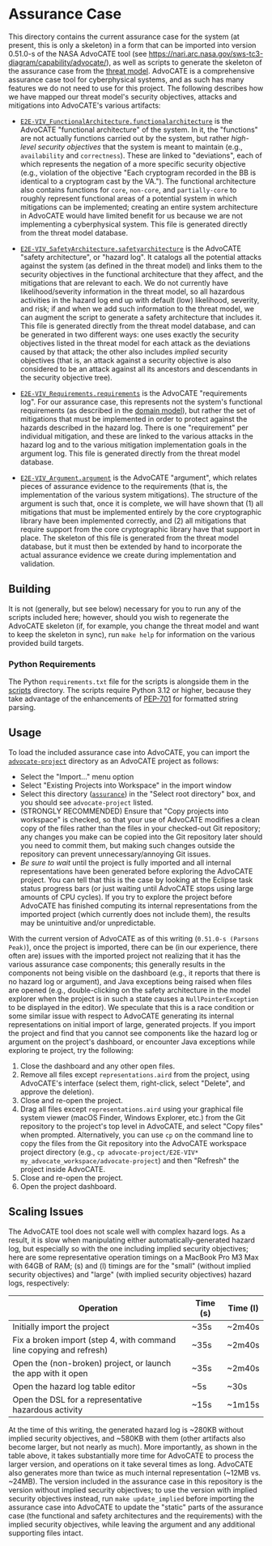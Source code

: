 # Assurance Case

This directory contains the current assurance case for the system (at present, this is only a skeleton) in a form that can be imported into version 0.51.0-s of the NASA AdvoCATE tool (see https://nari.arc.nasa.gov/sws-tc3-diagram/capability/advocate/), as well as scripts to generate the skeleton of the assurance case from the [threat model](../models/threat-model). AdvoCATE is a comprehensive assurance case tool for cyberphysical systems, and as such has many features we do not need to use for this project. The following describes how we have mapped our threat model's security objectives, attacks and mitigations into AdvoCATE's various artifacts:

- [`E2E-VIV_FunctionalArchitecture.functionalarchitecture`](advocate-project/E2E-VIV_FunctionalArchitecture.functionalarchitecture) is the AdvoCATE "functional architecture" of the system. In it, the "functions" are not actually functions carried out by the system, but rather _high-level security objectives_ that the system is meant to maintain (e.g., `availability` and `correctness`). These are linked to "deviations", each of which represents the negation of a more specific security objective (e.g., violation of the objective "Each cryptogram recorded in the BB is identical to a cryptogram cast by the VA."). The functional architecture also contains functions for `core`, `non-core`, and `partially-core` to roughly represent functional areas of a potential system in which mitigations can be implemented; creating an entire system architecture in AdvoCATE would have limited benefit for us because we are not implementing a cyberphysical system. This file is generated directly from the threat model database.

- [`E2E-VIV_SafetyArchitecture.safetyarchitecture`](advocate-project/E2E-VIV_FunctionalArchitecture.safetyarchitecture) is the AdvoCATE "safety architecture", or "hazard log". It catalogs all the potential attacks against the system (as defined in the threat model) and links them to the security objectives in the functional architecture that they affect, and the mitigations that are relevant to each. We do not currently have likelihood/severity information in the threat model, so all hazardous activities in the hazard log end up with default (low) likelihood, severity, and risk; if and when we add such information to the threat model, we can augment the script to generate a safety architecture that includes it. This file is generated directly from the threat model database, and can be generated in two different ways: one uses exactly the security objectives listed in the threat model for each attack as the deviations caused by that attack; the other also includes _implied_ security objectives (that is, an attack against a security objective is also considered to be an attack against all its ancestors and descendants in the security objective tree).

- [`E2E-VIV_Requirements.requirements`](advocate-project/E2E-VIV_FunctionalArchitecture.safetyarchitecture) is the AdvoCATE "requirements log". For our assurance case, this represents not the system's functional requirements (as described in the [domain model](../models/domain-model/requirements)), but rather the set of mitigations that must be implemented in order to protect against the hazards described in the hazard log. There is one "requirement" per individual mitigation, and these are linked to the various attacks in the hazard log and to the various mitigation implementation goals in the argument log. This file is generated directly from the threat model database.

- [`E2E-VIV_Argument.argument`](advocate-project/E2E-VIV_Argument.argument) is the AdvoCATE "argument", which relates pieces of assurance evidence to the requirements (that is, the implementation of the various system mitigations). The structure of the argument is such that, once it is complete, we will have shown that (1) all mitigations that must be implemented entirely by the core cryptographic library have been implemented correctly, and (2) all mitigations that require support from the core cryptographic library have that support in place. The skeleton of this file is generated from the threat model database, but it must then be extended by hand to incorporate the actual assurance evidence we create during implementation and validation.

## Building

It is not (generally, but see below) necessary for you to run any of the scripts included here; however, should you wish to regenerate the AdvoCATE skeleton (if, for example, you change the threat model and want to keep the skeleton in sync), run `make help` for information on the various provided build targets.

### Python Requirements

The Python `requirements.txt` file for the scripts is alongside them in the [scripts](./scripts) directory. The scripts require Python 3.12 or higher, because they take advantage of the enhancements of [PEP-701](https://peps.python.org/pep-0701/) for formatted string parsing.

## Usage

To load the included assurance case into AdvoCATE, you can import the [`advocate-project`](./advocate-project) directory as an AdvoCATE project as follows:

- Select the "Import..." menu option
- Select "Existing Projects into Workspace" in the import window
- Select this directory ([`assurance`](.)) in the "Select root directory" box, and you should see `advocate-project` listed.
- (STRONGLY RECOMMENDED) Ensure that "Copy projects into workspace" is checked, so that your use of AdvoCATE modifies a clean copy of the files rather than the files in your checked-out Git repository; any changes you make can be copied into the Git repository later should you need to commit them, but making such changes outside the repository can prevent unnecessary/annoying Git issues.
- *Be sure to wait* until the project is fully imported and all internal representations have been generated before exploring the AdvoCATE project. You can tell that this is the case by looking at the Eclipse task status progress bars (or just waiting until AdvoCATE stops using large amounts of CPU cycles). If you try to explore the project before AdvoCATE has finished computing its internal representations from the imported project (which currently does not include them), the results may be unintuitive and/or unpredictable.

With the current version of AdvoCATE as of this writing (`0.51.0-s (Parsons Peak)`), once the project is imported, there can be (in our experience, there often are) issues with the imported project not realizing that it has the various assurance case components; this generally results in the components not being visible on the dashboard (e.g., it reports that there is no hazard log or argument), and Java exceptions being raised when files are opened (e.g., double-clicking on the safety architecture in the model explorer when the project is in such a state causes a `NullPointerException` to be displayed in the editor). We speculate that this is a race condition or some similar issue with respect to AdvoCATE generating its internal representations on initial import of large, generated projects. If you import the project and find that you cannot see components like the hazard log or argument on the project's dashboard, or encounter Java exceptions while exploring te project, try the following:

1. Close the dashboard and any other open files.
2. Remove all files except `representations.aird` from the project, using AdvoCATE's interface (select them, right-click, select "Delete", and approve the deletion).
3. Close and re-open the project.
4. Drag all files except `representations.aird` using your graphical file system viewer (macOS Finder, Windows Explorer, etc.) from the Git repository to the project's top level in AdvoCATE, and select "Copy files" when prompted. Alternatively, you can use `cp` on the command line to copy the files from the Git repository into the AdvoCATE workspace project directory (e.g., `cp advocate-project/E2E-VIV* my_advocate_workspace/advocate-project`) and then "Refresh" the project inside AdvoCATE.
5. Close and re-open the project.
6. Open the project dashboard.

## Scaling Issues

The AdvoCATE tool does not scale well with complex hazard logs. As a result, it is slow when manipulating either automatically-generated hazard log, but especially so with the one including implied security objectives; here are some representative operation timings on a MacBook Pro M3 Max with 64GB of RAM; (s) and (l) timings are for the "small" (without implied security objectives) and "large" (with implied security objectives) hazard logs, respectively:

| Operation                                                            | Time (s) | Time (l) |
| -------------------------------------------------------------------- | -------- | -------- |
| Initially import the project                                         | ~35s     | ~2m40s   |
| Fix a broken import (step 4, with command line copying and refresh)  | ~35s     | ~2m40s   |
| Open the (non-broken) project, or launch the app with it open        | ~35s     | ~2m40s   |
| Open the hazard log table editor                                     | ~5s      | ~30s     |
| Open the DSL for a representative hazardous activity                 | ~15s     | ~1m15s   |

At the time of this writing, the generated hazard log is ~280KB without implied security objectives, and ~580KB with them (other artifacts also become larger, but not nearly as much). More importantly, as shown in the table above, it takes substantially more time for AdvoCATE to process the larger version, and operations on it take several times as long. AdvoCATE also generates more than twice as much internal representation (~12MB vs. ~24MB). The version included in the assurance case in this repository is the version without implied security objectives; to use the version with implied security objectives instead, run `make update_implied` before importing the assurance case into AdvoCATE to update the "static" parts of the assurance case (the functional and safety architectures and the requirements) with the implied security objectives, while leaving the argument and any additional supporting files intact.
